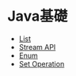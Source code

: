 # Java基礎

- [List](https://github.com/121jigowatts/til/blob/master/java/basis/list)
- [Stream API](https://github.com/121jigowatts/til/blob/master/java/basis/stream)
- [Enum](https://github.com/121jigowatts/til/blob/master/java/basis/enum)
- [Set Operation](https://github.com/121jigowatts/til/blob/master/java/basis/setOperation.java)
